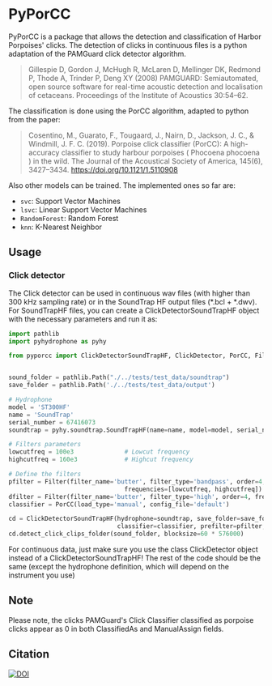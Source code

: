 # PyPorCC

PyPorCC is a package that allows the detection and classification of Harbor Porpoises' clicks.
The detection of clicks in continuous files is a python adaptation of the PAMGuard click detector algorithm. 
> Gillespie D, Gordon J, McHugh R, McLaren D, Mellinger DK, Redmond P, Thode A, Trinder P, Deng XY (2008) PAMGUARD: 
>Semiautomated, open source software for real-time acoustic detection and localisation of cetaceans.
> Proceedings of the Institute of Acoustics 30:54–62.

The classification is done using the PorCC algorithm, adapted to python from the paper: 
> Cosentino, M., Guarato, F., Tougaard, J., Nairn, D., Jackson, J. C., & Windmill, J. F. C. (2019). 
> Porpoise click classifier (PorCC): A high-accuracy classifier to study harbour porpoises ( Phocoena phocoena ) 
> in the wild. 
> The Journal of the Acoustical Society of America, 145(6), 3427–3434. https://doi.org/10.1121/1.5110908

Also other models can be trained. The implemented ones so far are: 
* `svc`: Support Vector Machines
* `lsvc`: Linear Support Vector Machines
* `RandomForest`: Random Forest
* `knn`: K-Nearest Neighbor

## Usage
### Click detector
The Click detector can be used in continuous wav files (with higher than 300 kHz sampling rate) or in the SoundTrap 
HF output files (*.bcl + *.dwv). 
For SoundTrapHF files, you can create a ClickDetectorSoundTrapHF object with the necessary parameters and run it as: 

```python 
import pathlib
import pyhydrophone as pyhy

from pyporcc import ClickDetectorSoundTrapHF, ClickDetector, PorCC, Filter


sound_folder = pathlib.Path("./../tests/test_data/soundtrap")
save_folder = pathlib.Path('./../tests/test_data/output')

# Hydrophone
model = 'ST300HF'
name = 'SoundTrap'
serial_number = 67416073
soundtrap = pyhy.soundtrap.SoundTrapHF(name=name, model=model, serial_number=serial_number)

# Filters parameters
lowcutfreq = 100e3              # Lowcut frequency
highcutfreq = 160e3             # Highcut frequency

# Define the filters
pfilter = Filter(filter_name='butter', filter_type='bandpass', order=4,
                                frequencies=[lowcutfreq, highcutfreq])
dfilter = Filter(filter_name='butter', filter_type='high', order=4, frequencies=20000)
classifier = PorCC(load_type='manual', config_file='default')

cd = ClickDetectorSoundTrapHF(hydrophone=soundtrap, save_folder=save_folder, convert=True,
                              classifier=classifier, prefilter=pfilter, save_noise=False)
cd.detect_click_clips_folder(sound_folder, blocksize=60 * 576000)

```
For continuous data, just make sure you use the class ClickDetector object instead of a ClickDetectorSoundTrapHF!
The rest of the code should be the same (except the hydrophone definition, which will depend on the instrument you use)

## Note
Please note, the clicks PAMGuard's Click Classifier classified as porpoise clicks appear as 0 in both ClassifiedAs 
and ManualAssign fields. 

## Citation
[![DOI](https://zenodo.org/badge/DOI/10.5281/zenodo.5179943.svg)](https://doi.org/10.5281/zenodo.5179943)

